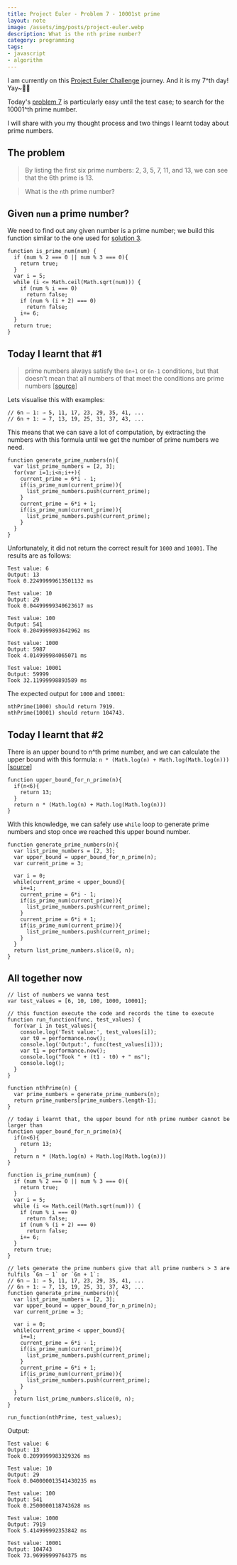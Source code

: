 ```yaml
---
title: Project Euler - Problem 7 - 10001st prime
layout: note
image: /assets/img/posts/project-euler.webp
description: What is the nth prime number?
category: programming
tags:
- javascript
- algorithm
---
```


I am currently on this [Project Euler Challenge](https://projecteuler.net/) journey. And it is my 7^th day! Yay~💪🏻

Today's [problem 7](https://projecteuler.net/problem=7) is particularly easy until the test case; to search for the 10001^th prime number.

I will share with you my thought process and two things I learnt today about prime numbers.

## The problem
> By listing the first six prime numbers: 2, 3, 5, 7, 11, and 13, we can see that the 6th prime is 13.

> What is the `n`th prime number?

## Given `num` a prime number?

We need to find out any given number is a prime number; we build this function similar to the one used for [solution 3](https://jinglescode.github.io/javascript/2020/01/06/project-euler-problem-3/).
```
function is_prime_num(num) {
  if (num % 2 === 0 || num % 3 === 0){
    return true;
  }
  var i = 5;
  while (i <= Math.ceil(Math.sqrt(num))) {
    if (num % i === 0)
      return false;
    if (num % (i + 2) === 0)
      return false;
    i+= 6;
  }
  return true;
}
```

## Today I learnt that #1
> prime numbers always satisfy the `6n+1` or `6n-1` conditions, but that doesn't mean that all numbers of that meet the conditions are prime numbers [[source](https://www.quora.com/Why-do-prime-numbers-always-satisfy-the-6n+1-and-6n-1-conditions-Is-there-mathematical-logic-behind-it)]

Lets visualise this with examples:
```
// 6n – 1: → 5, 11, 17, 23, 29, 35, 41, ...
// 6n + 1: → 7, 13, 19, 25, 31, 37, 43, ...
```

This means that we can save a lot of computation, by extracting the numbers with this formula until we get the number of prime numbers we need.
```
function generate_prime_numbers(n){
  var list_prime_numbers = [2, 3];
  for(var i=1;i<n;i++){
    current_prime = 6*i - 1;
    if(is_prime_num(current_prime)){
      list_prime_numbers.push(current_prime);
    }
    current_prime = 6*i + 1;
    if(is_prime_num(current_prime)){
      list_prime_numbers.push(current_prime);
    }
  }
}
```

Unfortunately, it did not return the correct result for `1000` and `10001`. The results are as follows:
```
Test value: 6
Output: 13
Took 0.22499999613501132 ms

Test value: 10
Output: 29
Took 0.04499999340623617 ms

Test value: 100
Output: 541
Took 0.2049999893642962 ms

Test value: 1000
Output: 5987
Took 4.014999984065071 ms

Test value: 10001
Output: 59999
Took 32.11999998893589 ms
```

The expected output for `1000` and `10001`:
```
nthPrime(1000) should return 7919.
nthPrime(10001) should return 104743.
```

## Today I learnt that #2

There is an upper bound to n^th prime number, and we can calculate the upper bound with this formula: `n * (Math.log(n) + Math.log(Math.log(n)))` [[source](https://math.stackexchange.com/questions/1270814/bounds-for-n-th-prime)]
```
function upper_bound_for_n_prime(n){
  if(n<6){
    return 13;
  }
  return n * (Math.log(n) + Math.log(Math.log(n)))
}
```
With this knowledge, we can safely use `while` loop to generate prime numbers and stop once we reached this upper bound number.
```
function generate_prime_numbers(n){
  var list_prime_numbers = [2, 3];
  var upper_bound = upper_bound_for_n_prime(n);
  var current_prime = 3;

  var i = 0;
  while(current_prime < upper_bound){
    i+=1;
    current_prime = 6*i - 1;
    if(is_prime_num(current_prime)){
      list_prime_numbers.push(current_prime);
    }
    current_prime = 6*i + 1;
    if(is_prime_num(current_prime)){
      list_prime_numbers.push(current_prime);
    }
  }
  return list_prime_numbers.slice(0, n);
}
```

## All together now
```
// list of numbers we wanna test
var test_values = [6, 10, 100, 1000, 10001];

// this function execute the code and records the time to execute
function run_function(func, test_values) {
  for(var i in test_values){
    console.log('Test value:', test_values[i]);
    var t0 = performance.now();
    console.log('Output:', func(test_values[i]));
    var t1 = performance.now();
    console.log("Took " + (t1 - t0) + " ms");
    console.log();
  }
}

function nthPrime(n) {
  var prime_numbers = generate_prime_numbers(n);
  return prime_numbers[prime_numbers.length-1];
}

// today i learnt that, the upper bound for nth prime number cannot be larger than
function upper_bound_for_n_prime(n){
  if(n<6){
    return 13;
  }
  return n * (Math.log(n) + Math.log(Math.log(n)))
}

function is_prime_num(num) {
  if (num % 2 === 0 || num % 3 === 0){
    return true;
  }
  var i = 5;
  while (i <= Math.ceil(Math.sqrt(num))) {
    if (num % i === 0)
      return false;
    if (num % (i + 2) === 0)
      return false;
    i+= 6;
  }
  return true;
}

// lets generate the prime numbers give that all prime numbers > 3 are fulfils `6n – 1` or `6n + 1`:
// 6n – 1: → 5, 11, 17, 23, 29, 35, 41, ...
// 6n + 1: → 7, 13, 19, 25, 31, 37, 43, ...
function generate_prime_numbers(n){
  var list_prime_numbers = [2, 3];
  var upper_bound = upper_bound_for_n_prime(n);
  var current_prime = 3;

  var i = 0;
  while(current_prime < upper_bound){
    i+=1;
    current_prime = 6*i - 1;
    if(is_prime_num(current_prime)){
      list_prime_numbers.push(current_prime);
    }
    current_prime = 6*i + 1;
    if(is_prime_num(current_prime)){
      list_prime_numbers.push(current_prime);
    }
  }
  return list_prime_numbers.slice(0, n);
}

run_function(nthPrime, test_values);

```

Output:
```
Test value: 6
Output: 13
Took 0.2099999983329326 ms

Test value: 10
Output: 29
Took 0.040000013541430235 ms

Test value: 100
Output: 541
Took 0.2500000118743628 ms

Test value: 1000
Output: 7919
Took 5.414999992353842 ms

Test value: 10001
Output: 104743
Took 73.96999999764375 ms
```
